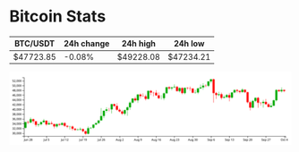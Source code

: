 # Bitcoin Stats

BTC/USDT|24h change|24h high|24h low|
|---|---|---|---|
|$47723.85|-0.08%|$49228.08|$47234.21|

<img src="./chart.svg">
